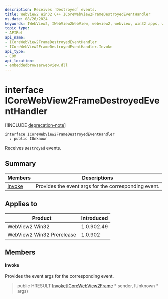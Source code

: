 ```yaml
---
description: Receives `Destroyed` events.
title: WebView2 Win32 C++ ICoreWebView2FrameDestroyedEventHandler
ms.date: 08/26/2024
keywords: IWebView2, IWebView2WebView, webview2, webview, win32 apps, win32, edge, ICoreWebView2, ICoreWebView2Controller, browser control, edge html, ICoreWebView2FrameDestroyedEventHandler
topic_type: 
- APIRef
api_name:
- ICoreWebView2FrameDestroyedEventHandler
- ICoreWebView2FrameDestroyedEventHandler.Invoke
api_type:
- COM
api_location:
- embeddedbrowserwebview.dll
---
```


# interface ICoreWebView2FrameDestroyedEventHandler

[!INCLUDE [deprecation-note](../includes/deprecation-note.md)]

```
interface ICoreWebView2FrameDestroyedEventHandler
  : public IUnknown
```

Receives `Destroyed` events.

## Summary

 Members                        | Descriptions
--------------------------------|---------------------------------------------
[Invoke](#invoke) | Provides the event args for the corresponding event.

## Applies to

Product                         | Introduced
--------------------------------|---------------------------------------------
WebView2 Win32            |    1.0.902.49
WebView2 Win32 Prerelease |    1.0.902

## Members

#### Invoke

Provides the event args for the corresponding event.

> public HRESULT [Invoke](#invoke)([ICoreWebView2Frame](icorewebview2frame.md#icorewebview2frame) * sender, IUnknown * args)

